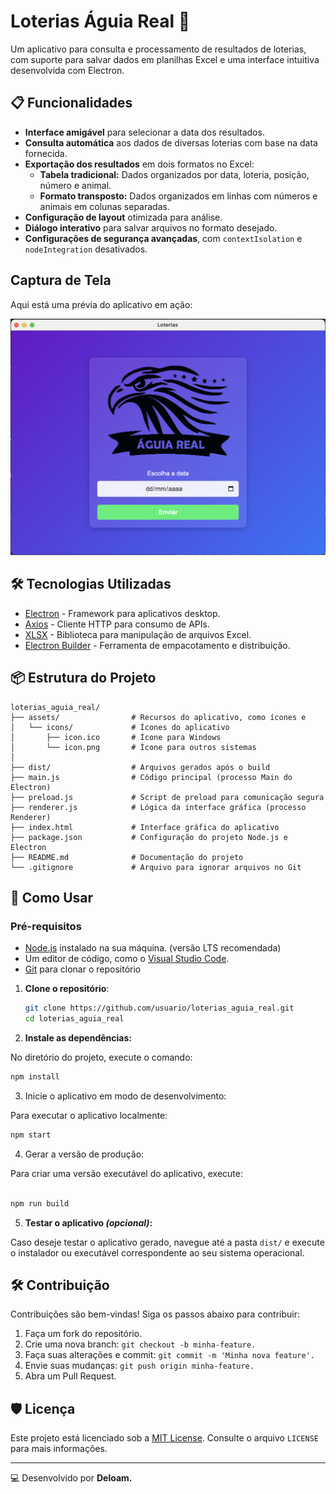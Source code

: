 # Loterias Águia Real 🎲

Um aplicativo para consulta e processamento de resultados de loterias, com suporte para salvar dados em planilhas Excel e uma interface intuitiva desenvolvida com Electron.

## 📋 Funcionalidades

- **Interface amigável** para selecionar a data dos resultados.
- **Consulta automática** aos dados de diversas loterias com base na data fornecida.
- **Exportação dos resultados** em dois formatos no Excel:
  - **Tabela tradicional:** Dados organizados por data, loteria, posição, número e animal.
  - **Formato transposto:** Dados organizados em linhas com números e animais em colunas separadas.
- **Configuração de layout** otimizada para análise.
- **Diálogo interativo** para salvar arquivos no formato desejado.
- **Configurações de segurança avançadas**, com `contextIsolation` e `nodeIntegration` desativados.

## Captura de Tela

Aqui está uma prévia do aplicativo em ação:

![Descrição da captura de tela](assets/captura.png)

## 🛠️ Tecnologias Utilizadas

- [Electron](https://www.electronjs.org/) - Framework para aplicativos desktop.
- [Axios](https://axios-http.com/) - Cliente HTTP para consumo de APIs.
- [XLSX](https://github.com/SheetJS/sheetjs) - Biblioteca para manipulação de arquivos Excel.
- [Electron Builder](https://www.electron.build/) - Ferramenta de empacotamento e distribuição.

## 📦 Estrutura do Projeto

```
loterias_aguia_real/
├── assets/                # Recursos do aplicativo, como ícones e
│   └── icons/             # Ícones do aplicativo
│       ├── icon.ico       # Ícone para Windows
│       └── icon.png       # Ícone para outros sistemas
│
├── dist/                  # Arquivos gerados após o build
├── main.js                # Código principal (processo Main do Electron)
├── preload.js             # Script de preload para comunicação segura
├── renderer.js            # Lógica da interface gráfica (processo Renderer)
├── index.html             # Interface gráfica do aplicativo
├── package.json           # Configuração do projeto Node.js e Electron
├── README.md              # Documentação do projeto
└── .gitignore             # Arquivo para ignorar arquivos no Git

```

## 🚀 Como Usar

### Pré-requisitos

- [Node.js](https://nodejs.org/pt) instalado na sua máquina. (versão LTS recomendada)
- Um editor de código, como o [Visual Studio Code](https://code.visualstudio.com/).
- [Git](https://git-scm.com/) para clonar o repositório

1. **Clone o repositório**:
   ```bash
   git clone https://github.com/usuario/loterias_aguia_real.git
   cd loterias_aguia_real
   ```
2. **Instale as dependências:**

No diretório do projeto, execute o comando:

```bash
npm install
```

3. Inicie o aplicativo em modo de desenvolvimento:

Para executar o aplicativo localmente:

```bash
npm start
```

4. Gerar a versão de produção:

Para criar uma versão executável do aplicativo, execute:

```bash

npm run build
```

5. **Testar o aplicativo _(opcional)_:**

Caso deseje testar o aplicativo gerado, navegue até a pasta `dist/` e execute o instalador ou executável correspondente ao seu sistema operacional.

## 🛠️ Contribuição

Contribuições são bem-vindas! Siga os passos abaixo para contribuir:

1. Faça um fork do repositório.
2. Crie uma nova branch: `git checkout -b minha-feature.`
3. Faça suas alterações e commit: `git commit -m 'Minha nova feature'.`
4. Envie suas mudanças: `git push origin minha-feature.`
5. Abra um Pull Request.

## 🛡️ Licença

Este projeto está licenciado sob a [MIT License](LICENSE). Consulte o arquivo `LICENSE` para mais informações.

---

💻 Desenvolvido por **Deloam.**
